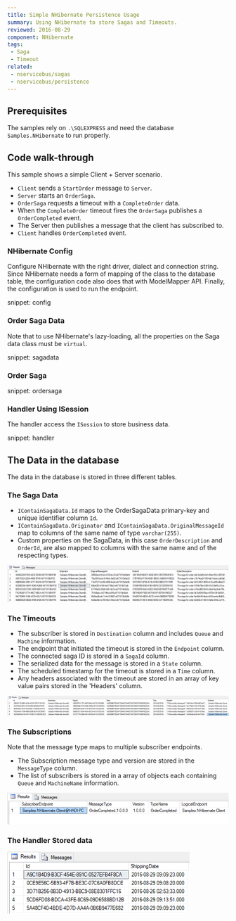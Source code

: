 ```yaml
---
title: Simple NHibernate Persistence Usage
summary: Using NHibernate to store Sagas and Timeouts.
reviewed: 2016-08-29
component: NHibernate
tags:
 - Saga
 - Timeout
related:
 - nservicebus/sagas
 - nservicebus/persistence
---
```



## Prerequisites

The samples rely on `.\SQLEXPRESS` and need the database `Samples.NHibernate` to run properly.


## Code walk-through

This sample shows a simple Client + Server scenario.

 * `Client` sends a `StartOrder` message to `Server`.
 * `Server` starts an `OrderSaga`.
 * `OrderSaga` requests a timeout with a `CompleteOrder` data.
 * When the `CompleteOrder` timeout fires the `OrderSaga` publishes a `OrderCompleted` event.
 * The Server then publishes a message that the client has subscribed to.
 * `Client` handles `OrderCompleted` event.


### NHibernate Config

Configure NHibernate with the right driver, dialect and connection string. Since NHibernate needs a form of mapping of the class to the database table, the configuration code also does that with ModelMapper API. Finally, the configuration is used to run the endpoint.

snippet: config


### Order Saga Data

Note that to use NHibernate's lazy-loading, all the properties on the Saga data class must be `virtual`.

snippet: sagadata


### Order Saga

snippet: ordersaga


### Handler Using ISession

The handler access the `ISession` to store business data.

snippet: handler


## The Data in the database

The data in the database is stored in three different tables.

### The Saga Data

 * `IContainSagaData.Id` maps to the OrderSagaData primary-key and unique identifier column `Id`.
 * `IContainSagaData.Originator` and `IContainSagaData.OriginalMessageId` map to columns of the same name of type `varchar(255)`.
 * Custom properties on the SagaData, in this case `OrderDescription` and `OrderId`, are also mapped to columns with the same name and of the respecting types.

![](sagadata.png)


### The Timeouts

 * The subscriber is stored in `Destination` column and includes `Queue` and `Machine` information.
 * The endpoint that initiated the timeout is stored in the `Endpoint` column.
 * The connected saga ID is stored in a `SagaId` column.
 * The serialized data for the message is stored in a `State` column.
 * The scheduled timestamp for the timeout is stored in a `Time` column.
 * Any headers associated with the timeout are stored in an array of key value pairs stored in the 'Headers' column.

![](timeouts.png)


### The Subscriptions

Note that the message type maps to multiple subscriber endpoints.

 * The Subscription message type and version are stored in the `MessageType` column.
 * The list of subscribers is stored in a array of objects each containing `Queue` and `MachineName` information.

![](subscriptions.png)


### The Handler Stored data

![](handlerdoc.png)
